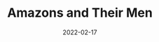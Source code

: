 ---
title: Amazons and Their Men
slug: amazons-their-men
subheader: 'written by Jordan Harrison

  directed by Kathryn Walsh

  Winter 2022'
description: 'The Frau used to direct beautiful films for a fascist government. Now she’s trying to make a film that’s simply beautiful. But when telegrams start to arrive from the Minister of Propaganda, The Frau can no longer ignore the real war outside her sound stage. A darkly comical look at the role of artists during wartime, inspired by the life and work of Leni Riefenstahl.'
is_taps: true
roles:
  Cast:
  - name: Abby Kanes
    role: The Frau
    bio: "is a first year TAPS and Business Economics major. In UT she performed in the *The Heirs* workshop (Aveline) in Fall 2021. Other credits include *Wait Until Dark* (Gloria), *Two Gentlemen of Verona* (Lucetta), *A Christmas Carol* (Belle and the Ghost of Christmas Past) and *The Crucible* (Rebecca Nurse). It has been an amazing experience working with the TAPS Pro Staff on this show. She is excited to play in the pit for *The Trail to Oregon!* (Electric Bass) next quarter!"
  - name: Emma Linderman
    role: The Extra
    bio: "is a second year CMST and TAPS double major. She has previously worked on regional and community productions, and is excited for her first TAPS show. She is also a member of UChicago’s independent improv group, Occam’s Razor."
  - name: Zander Galluppi
    role: The Man
    bio: "is a fifth year PhD candidate in the Committee on Immunology.  He has performed in over twelve UT/TAPS productions; some of his favorite credits include *Love's Labour's Lost* (Holofernes), *Grenadine* (Sconce), *Animals Out of Paper* (Andy), and *Peter and the Starcatcher* (Smee).  Zander has also appeared with the Hyde Park Community Players, and his regional credits include work with the Beverly Arts Center, This Moment Productions, and Underscore Theatre Company's Chicago Musical Theatre Festival."
  - name: Jonathan White
    role: The Boy
    bio: "is a fourth year TAPS and Jewish Studies Major. He has previously worked on *Ever In The Glades* (Ames), *Twelfth Night* (Sir Toby Belch), and *A Streetcar Named Desire* (Young Man/Doctor). He'd like to thank his parents and siblings (Benjamin, Joseph, Ethan, and Makayla). "
  - name: Tess Ortego
    role: Understudy, The Frau and The Boy
    bio: 'is a fourth year Political Science and Global Studies major. She has previously worked on *Welcome Back to My Channel* (Martha), *Lullaby* (Dhalia), *When You Know You Know* (Counselor), and is currently working on *The Quentin Show* (Kate). She is honored to be a part of this show and is so thankful to have learned so much about the world of theatre through it!'
  - name: Lara Sachdeva
    role: Understudy, The Extra and The Man
    bio: "is a student in the College."
  Crew:
  - name: Kathryn Walsh
    role: Director
    bio: "is TAPS faculty and a freelance theatre director and coach. Recent directing work includes *Measure for Measure* for Theatreworks Colorado Springs and Beckett’s *Happy Days* at Flint Repertory Theatre in Flint, MI, where she is a proud Associate Artist. Kathryn received her MFA in Directing from Northwestern University, where she taught and served as the Program Mentor for the MFA Directing Program. Next up: *Twelfth Night* at Theatreworks Colorado Springs. Photos and information about her work can be found at [kathrynwalshdirector.com](https://kathrynwalshdirector.com)."
  - name: Eleanor Kahn
    role: Scenic Designer
  - name: Stephanie Cluggish
    role: Costume Designer
    bio: "A theatre and opera designer based in Chicago, Stephanie is pleased to join TAPS for the first time. Recent credits include: *Do You Feel Anger?*, *Fulfillment Center* (A Red Orchid); *Curious Incident of the Dog in the Night Time* (Steppenwolf); *Cry It Out* (Northlight); *Stories and Songs of Chicago* (Lyric Opera Unlimited); *The Long Christmas Dinner*, *In The Penal Colony* (Chicago Fringe Opera); *T.* (American Theatre Company); *The Firebirds Take the Field, Winter* (Rivendell Theatre Ensemble); *How We Got On* (Haven Theatre); *Wolf Play*, *Good For Otto*, *Othello* (The Gift). Regional: *I Am My Own Wife* (Theatre Raleigh); *The Marriage of Figaro* (Wolf Trap Opera); *Carmen*, *The Magic Flute*, *The Rake's Progress* (Music Academy of the West). She received her MFA from Northwestern University, and is currently a Clinical Assistant Professor of Costumes at the University of Illinois Chicago. Proud member of USA829. [stephanie-cluggish.com](https://stephanie-cluggish.com)"
  - name: Keith Parham
    role: Lighting Designer
  - name: Steve Labedz
    role: Sound Designer
  - name: Ellie Terrell
    role: Props Designer
    bio: "is a Chicago-based designer, fabricator, object and installation builder, painter, and educator. Her favorite works to create are immersive spaces and surreal sculptural visual art. She is passionate about using art to connect humans in play. Ellie uses her mastery of material manipulation across many different mediums, and is always up for a new challenge. Her painting, props, and puppets have been seen in theaters across the city. Ellie holds a BA in Literary and Cultural Studies from the College of William and Mary."
  - name: Gaby Labotka
    role: Fight/Intimacy Director
    bio: "is a multidisciplinary theatre artist whose selected Intimacy and/or Fight Direction credits include *Paradise Square*; *WHITE* (Definition Theatre); *Snow Queen* (House Theatre); *Kinky Boots* (Paramount); *This Wide Night* (Shattered Globe/Interrobang); *The Gulf* (About Face Theatre); *First Deep Breath* (Victory Gardens); *Kiss* (Haven Chicago); *In the Blood* (Red Tape Theatre); *La Ruta* (Steppenwolf); *Hamlet* (The Gift); and *A Story Told in Seven Fights* (The Neo-Futurists). She is a Certified Intimacy Director with Intimacy Directors & Coordinators, an Advanced Actor Combatant with the SAFD, and a member of ALTA. [www.gabylabotka.com](https://www.gabylabotka.com) @theatre_warrior"
  - name: Megan Geigner
    role: Dramaturg
    bio: "is thrilled to be back at UChicago after serving as the UT/TAPS production manager over a decade ago. Other Chicago dramaturgy credits include *Chimerica* and *Danny Casolaro Died for You* at TimeLine Theatre (where she is an artistic associate); *The Secret Garden*, *Three Tall Women*, and *Year of Magical Thinking* at Court Theatre; and *Love and Information* at Remy Bumppo Theatre, among others. She was the director of the United State Naval Academy theatre program—the Masqueraders—for three years before returning to Chicago to serve as a writing professor at Northwestern. Please check out her book about the history of Chicago theatre, *Makeshift Chicago Stages: A Century of Performance*. Megan has her PhD in Theatre and Drama from Northwestern University. "
  - name: Sophia Barron
    role: Stage Manager
    bio: "is a 2020 graduate of Northwestern University, where she studied Theatre and Psychology.  Northwestern stage management credits include: *The Waa-Mu Show: State of the Art* (SM), *Julius Caesar* (SM), *Hans Christian Andersen* (SM), *Jane Eyre* (SM), *Knuffle Bunny* (ASM), and *The Dolphin Show: Ragtime* (ASM). Sophia is thrilled to be back in a rehearsal room with Katy and sends many thanks to Beth and Maya for their immense support during this process!"
  - name: Beth Koehler
    role: Stage Manager
    bio: "is a non-Equity Stage Manager based in Chicago, Illinois. Her previous theatrical experience includes *A Christmas Carol* (Young Performer Supervisor) and *Bernhardt/Hamlet* (SM Intern) at the Goodman Theatre, *Dream* (Young Performer Supervisor) at Chicago Shakespeare Theater, *Where We Stand* (PA), *Bad Dates* (PA), *Or* (PA), and *A Christmas Carol* (PA) at Portland Stage Company, and *Head Over Heels* (SM) at Roosevelt University. Her previous live event experience includes Ear Taxi Festival (PA), Northwestern’s CommFest Gala (ASM) and Northwestern’s Commencement Ceremonies in 2018 (ASM), 2019 (ASM), and 2020 (SM)."
  - name: Chris Owens
    role: Video Director
  - name: Megan Turnquist
    role: Associate Lighting Designer
  - name: Brandon Zang
    role: Assistant Director
    bio: "is a fourth year TAPS and anthropology major. In the past, he has worked on *The Fields of Asphodel* (Director), *Welcome Back to My Channel* (Writer and Director), *The Old Man and the Old Moon* (Assistant Puppet Designer), and *Company* (Pit Band Musician). As an actor, he has acted in *My H8 Letter to the Gr8 American Theatre* (Writer), *Ever in the Glades* (Z), *Bodas de Sangre* (Padre de la Novia), *Yellow Face* (HYH), and *Macbeth* (Duncan)."
  - name: Lucia Geng
    role: Assistant Dramaturg
    bio: "is a student in the College."
  - name: Spencer Ng
    role: Assistant Scenic Designer
    bio: "is a third-year studying Computer Science and TAPS. His past credits include *Love's Labour's Lost* (Stage Manager), *My H8 Letter to the Gr8 American Theatre* (Stage Manager), *Waiting for Godot* (ASM), and *The Winter's Tale* (ASM). Spencer is also the Social Chair on UT Committee. He's excited to finally be in a design role on a production and would like to thank Eleanor for making the experience so enjoyable."
  - name: Katherine Maschka Hitchcock
    role: Assistant Costume Designer
    bio: "is a student in the College."
  - name: Kevin Colbert
    role: Assistant Costume Designer and Wardrobe
    bio: "is a graduate student in the Master of Arts Program in the Humanities (MAPH) here at UChicago. He has previously worked as a director in a student-run play festival, during his undergraduate years at Howard University. Kevin is excited to learn more about the behind the scenes process that goes into production formulation and has filled his interdisciplinary program scheme with a host of TAPS courses in hopes of getting his feet wet and finding his niche."
  - name: Abby Starr
    role: Assistant Lighting Designer
    bio: "is a first year (potential) Computer Science major. She has previously worked on *Guys and Dolls* (Spotlight Operator), *Urinetown* (Assistant Lighting Designer), and *The Drowsy Chaperone* (Lighting Designer). She is currently a member of Tech Staff at TAPS and is very excited to be participating in her first show at UChicago! "
  - name: Abby Beckler
    role: Assistant Sound Designer
    bio: "is a first year Economics and Math major. This is her first show with TAPS, but she is excited to work on more shows during her four years at the college!"
  - name: Maya Carlos Doyle
    role: Assistant Stage Manager
    bio: "is a first-year in the college. Previously she worked on *Fields of Asphodel* (Stage Manager) and *Love’s Labour’s Lost* (Assistant Scenic Designer). "
  - name: Andrei Thuler
    role: Assistant Video Director
    bio: "is a student in the College."
  - name: Erica Barnes
    role: Assistant Fight/Intimacy Designer
  - name: Sammi Grant
    role: Dialect Coach
    bio: "Chicago coaching credits: Goodman Theatre, Timeline Theatre, Drury Lane, Porchlight Music Theatre, Gift Theatre, First Folio Theatre, Windy City Playhouse, Rivendell Theatre, and many more. Film/TV Credits: *RESCUED BY RUBY* (Netflix); *PATRIOT* (Amazon Prime); *THE EXORCIST* (Fox). Sammi is a voice/speech teacher for The Theatre School at DePaul University and Access Acting Academy. Sammi holds an MFA with Distinction in Voice Studies from The Royal Central School of Speech and Drama. "
  TAPS Production Staff:
  - name: Neel McNeill
    role: Managing Director
  - name: Brian Maschka
    role: Production Manager
  - name: Ben Caracello
    role: Technical Director
  - name: Nathan Rohrer
    role: Costume Shop
  - name: Heather Sparling
    role: Lighting Manager
  - name: Joyce Murphy
    role: Audio Manager
  - name: Jennifer Pinson
    role: Prop Shop Manager
  - name: Ian Young
    role: Marketing Coordinator and Graphic Designer
layout: show-info
quarter: winter
year: 2022
season: 2021-2022 Shows
date: 2022-02-17

---